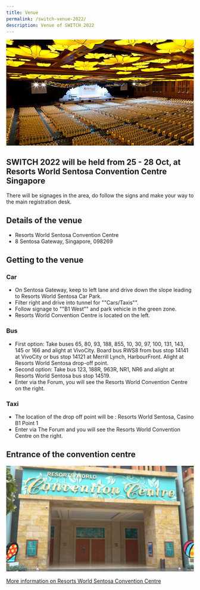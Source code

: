 ```yaml
---
title: Venue
permalink: /switch-venue-2022/
description: Venue of SWITCH 2022
---
```

![Resorts World Sentosa Convention Centre SWITCH 2022](/images/convention%20centre.jpg)

## **SWITCH 2022 will be held from 25 - 28 Oct, at Resorts World Sentosa Convention Centre Singapore**

There will be signages in the area, do follow the signs and make your way to the main registration desk.

## Details of the venue 
* Resorts World Sentosa Convention Centre 
* 8 Sentosa Gateway, Singapore, 098269

## Getting to the venue

### Car
*   On Sentosa Gateway, keep to left lane and drive down the slope leading to Resorts World Sentosa Car Park.
*   Filter right and drive into tunnel for ""Cars/Taxis"".
*   Follow signage to ""B1 West"" and park vehicle in the green zone.
*   Resorts World Convention Centre is located on the left.

### Bus
*   First option: Take buses 65, 80, 93, 188, 855, 10, 30, 97, 100, 131, 143, 145 or 166 and alight at VivoCity. Board bus RWS8 from bus stop 14141 at VivoCity or bus stop 14121 at Merrill Lynch, HarbourFront. Alight at Resorts World Sentosa drop-off point.
*   Second option: Take bus 123, 188R, 963R, NR1, NR6 and alight at Resorts World Sentosa bus stop 14519.
*   Enter via the Forum, you will see the Resorts World Convention Centre on the right.

### Taxi
* The location of the drop off point will be : Resorts World Sentosa, Casino B1 Point 1
*   Enter via The Forum and you will see the Resorts World Convention Centre on the right.



## Entrance of the convention centre
![Entrance of Resorts World Sentosa Convention Centre SWITCH 2022](/images/maxresdefault%20(2).jpg)

[More information on Resorts World Sentosa Convention Centre ](https://www.rwsentosa.com/en)